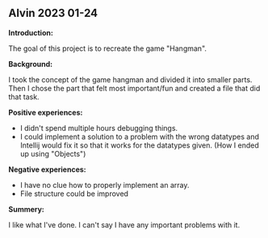 
Alvin 2023 01-24
---

**Introduction:**

The goal of this project is to recreate the game "Hangman".

**Background:**

I took the concept of the game hangman and divided it into smaller parts. 
Then I chose the part that felt most important/fun and created a file that did that task.

**Positive experiences:**

- I didn't spend multiple hours debugging things. 
- I could implement a solution to a problem with the wrong datatypes and Intellij would fix it so that it works for the datatypes given. (How I ended up using "Objects")

**Negative experiences:**

- I have no clue how to properly implement an array.
- File structure could be improved 

**Summery:**

I like what I've done. I can't say I have any important problems with it.
